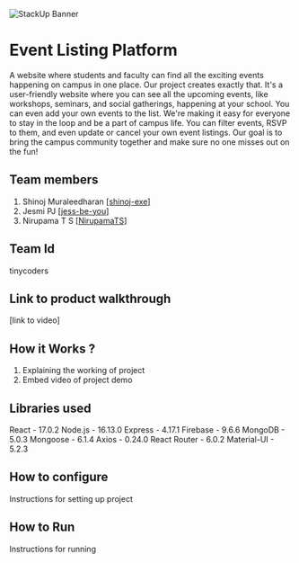 ![StackUp Banner]([https://tinkerhub.frappe.cloud/files/stackup%20banner.jpeg])
#  Event Listing Platform
 A website where students and faculty can find all the exciting events happening on campus in one place. Our project creates exactly that. It's a user-friendly website where you can see all the upcoming events, like workshops, seminars, and social gatherings, happening at your school. You can even add your own events to the list. We're making it easy for everyone to stay in the loop and be a part of campus life. You can filter events, RSVP to them, and even update or cancel your own event listings. Our goal is to bring the campus community together and make sure no one misses out on the fun!
## Team members
1. Shinoj Muraleedharan [[shinoj-exe]](https://github.com/shinoj-exe)
2. Jesmi PJ [[jess-be-you]](https://github.com/Jess-be-you)
3. Nirupama T S [[NirupamaTS]](https://github.com/NIRUPAMATS)
## Team Id
tinycoders
## Link to product walkthrough
[link to video]
## How it Works ?
1. Explaining the working of project
2. Embed video of project demo
## Libraries used
React - 17.0.2
Node.js - 16.13.0
Express - 4.17.1
Firebase - 9.6.6
MongoDB - 5.0.3
Mongoose - 6.1.4
Axios - 0.24.0
React Router - 6.0.2
Material-UI - 5.2.3
## How to configure
Instructions for setting up project
## How to Run
Instructions for running
